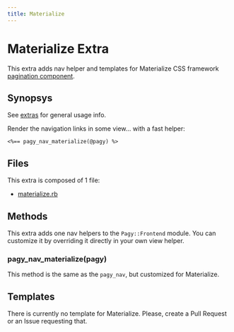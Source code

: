 ```yaml
---
title: Materialize
---
```

# Materialize Extra

This extra adds nav helper and templates for Materialize CSS framework [pagination component](https://materializecss.com/pagination.html).

## Synopsys

See [extras](../extras.md) for general usage info.

Render the navigation links in some view...
with a fast helper:

```erb
<%== pagy_nav_materialize(@pagy) %>
```

## Files

This extra is composed of 1 file:

- [materialize.rb](https://github.com/ddnexus/pagy/blob/master/lib/pagy/extras/materialize.rb)

## Methods

This extra adds one nav helpers to the `Pagy::Frontend` module. You can customize it by overriding it directly in your own view helper.

### pagy_nav_materialize(pagy)

This method is the same as the `pagy_nav`, but customized for Materialize.

## Templates

There is currently no template for Materialize. Please, create a Pull Request or an Issue requesting that.
